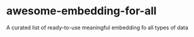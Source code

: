 # awesome-embedding-for-all
A curated list of ready-to-use meaningful embedding fo all types of data
